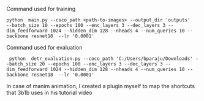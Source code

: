 Command used for training 

```
python  main.py --coco_path <path-to-images> --output_dir 'outputs'   --batch_size 10 --epochs 100 --enc_layers 3 --dec_layers 3 --dim_feedforward 1024 --hidden_dim 128 --nheads 4 --num_queries 10 --backbone resnet18  --lr '0.0001'   

```

Command used for evaluation

```
 python  detr_evaluation.py --coco_path 'C:/Users/bparaju/Downloads' --batch_size 20 --epochs 100 --enc_layers 3 --dec_layers 3 --dim_feedforward 1024 --hidden_dim 128 --nheads 4 --num_queries 10 --backbone resnet18  --lr '0.0001'

```

In case of manim animation, I created a plugin myself to map the shortcuts that 3b1b uses in his tutorial video

